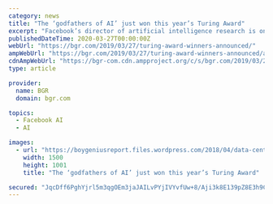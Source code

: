 ```yaml
---
category: news
title: "The ‘godfathers of AI’ just won this year’s Turing Award"
excerpt: "Facebook’s director of artificial intelligence research is one of three AI leaders who’ve won this year’s Turing Award, sometimes referred to as the Nobel Prize of computing. This year’s ..."
publishedDateTime: 2020-03-27T00:00:00Z
webUrl: "https://bgr.com/2019/03/27/turing-award-winners-announced/"
ampWebUrl: "https://bgr.com/2019/03/27/turing-award-winners-announced/amp/"
cdnAmpWebUrl: "https://bgr-com.cdn.ampproject.org/c/s/bgr.com/2019/03/27/turing-award-winners-announced/amp/"
type: article

provider:
  name: BGR
  domain: bgr.com

topics:
  - Facebook AI
  - AI

images:
  - url: "https://boygeniusreport.files.wordpress.com/2018/04/data-center-corridor-aritifical-intelligence-ai.jpg?quality=98&#038;strip=all"
    width: 1500
    height: 1001
    title: "The ‘godfathers of AI’ just won this year’s Turing Award"

secured: "JqcDff6PghYjrl5m3qgOEm3jaJAILvPYjIVYvfUw+8/Aji3k8E139pZ8E3h9Cn8xcfEUki5xE/TwKtcpC52NMhh/NILJz+V0i5vg/MUdvzCcnnA+b7861PY9JhZDeMxX1Y4BR9dpGma0QjSdaG5yfY5gTXhtPccmoIu6cVFC5f+iwikwuJN/LWuzxiQWt86a/jFDBOHIop9qbepm0ysn1P1JMXSHXQBDIYq8elrZLGvUdGyglcs1IcvET5yh4bBLaieVeDZq15STB+xZGBXH8vzccLTwAZQWA+b4xe6oLd/FUkTgew92Qm7eFBJlJG1L;f4uc/m4sp5pC8vW5gQyzMQ=="
---
```



